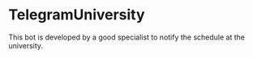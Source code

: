 # TelegramUniversity
This bot is developed by a good specialist to notify the schedule at the university.
